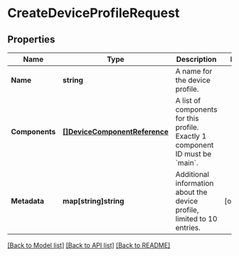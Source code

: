 # CreateDeviceProfileRequest

## Properties

Name | Type | Description | Notes
------------ | ------------- | ------------- | -------------
**Name** | **string** | A name for the device profile. | 
**Components** | [**[]DeviceComponentReference**](DeviceComponentReference.md) | A list of components for this profile. Exactly 1 component ID must be &#x60;main&#x60;. | 
**Metadata** | **map[string]string** | Additional information about the device profile, limited to 10 entries. | [optional] 

[[Back to Model list]](../README.md#documentation-for-models) [[Back to API list]](../README.md#documentation-for-api-endpoints) [[Back to README]](../README.md)


